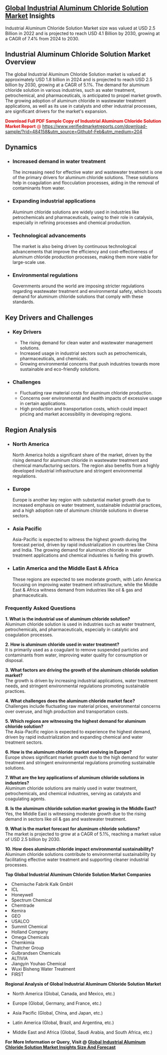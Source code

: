 <h2><a href="https://www.verifiedmarketreports.com/download-sample/?rid=484158&amp;utm_source=Githubf&amp;utm_medium=204" target="_blank">Global Industrial Aluminum Chloride Solution Market</a> Insights</h2><p>Industrial Aluminum Chloride Solution Market size was valued at USD 2.5 Billion in 2022 and is projected to reach USD 4.1 Billion by 2030, growing at a CAGR of 7.4% from 2024 to 2030.</p><p> <h2>Industrial Aluminum Chloride Solution Market Overview</h2> <p>The global Industrial Aluminum Chloride Solution market is valued at approximately USD 1.8 billion in 2024 and is projected to reach USD 2.5 billion by 2030, growing at a CAGR of 5.1%. The demand for aluminum chloride solution in various industries, such as water treatment, petrochemical, and pharmaceuticals, is anticipated to propel market growth. The growing adoption of aluminum chloride in wastewater treatment applications, as well as its use in catalysts and other industrial processes, are significant drivers for the market's expansion.</p> <p><p><span class=""><span style="color: #ff0000;"><strong>Download Full PDF Sample Copy of Industrial Aluminum Chloride Solution Market Report</strong> @ </span><a href="https://www.verifiedmarketreports.com/download-sample/?rid=484158&amp;utm_source=Githubf-Feb&amp;utm_medium=204" target="_blank">https://www.verifiedmarketreports.com/download-sample/?rid=484158&amp;utm_source=Githubf-Feb&amp;utm_medium=204</a></span></p></p> <h2>Dynamics</h2> <ul> <li><h3>Increased demand in water treatment</h3> The increasing need for effective water and wastewater treatment is one of the primary drivers for aluminum chloride solutions. These solutions help in coagulation and flocculation processes, aiding in the removal of contaminants from water.</li> <li><h3>Expanding industrial applications</h3> Aluminum chloride solutions are widely used in industries like petrochemicals and pharmaceuticals, owing to their role in catalysis, especially in refining processes and chemical production.</li> <li><h3>Technological advancements</h3> The market is also being driven by continuous technological advancements that improve the efficiency and cost-effectiveness of aluminum chloride production processes, making them more viable for large-scale use.</li> <li><h3>Environmental regulations</h3> Governments around the world are imposing stricter regulations regarding wastewater treatment and environmental safety, which boosts demand for aluminum chloride solutions that comply with these standards.</li> </ul> <h2>Key Drivers and Challenges</h2> <ul> <li><h3>Key Drivers</h3> <ul> <li>The rising demand for clean water and wastewater management solutions.</li> <li>Increased usage in industrial sectors such as petrochemicals, pharmaceuticals, and chemicals.</li> <li>Growing environmental concerns that push industries towards more sustainable and eco-friendly solutions.</li> </ul> </li> <li><h3>Challenges</h3> <ul> <li>Fluctuating raw material costs for aluminum chloride production.</li> <li>Concerns over environmental and health impacts of excessive usage in certain applications.</li> <li>High production and transportation costs, which could impact pricing and market accessibility in developing regions.</li> </ul> </li> </ul> <h2>Region Analysis</h2> <ul> <li><h3>North America</h3> North America holds a significant share of the market, driven by the rising demand for aluminum chloride in wastewater treatment and chemical manufacturing sectors. The region also benefits from a highly developed industrial infrastructure and stringent environmental regulations.</li> <li><h3>Europe</h3> Europe is another key region with substantial market growth due to increased emphasis on water treatment, sustainable industrial practices, and a high adoption rate of aluminum chloride solutions in diverse sectors.</li> <li><h3>Asia Pacific</h3> Asia-Pacific is expected to witness the highest growth during the forecast period, driven by rapid industrialization in countries like China and India. The growing demand for aluminum chloride in water treatment applications and chemical industries is fueling this growth.</li> <li><h3>Latin America and the Middle East & Africa</h3> These regions are expected to see moderate growth, with Latin America focusing on improving water treatment infrastructure, while the Middle East & Africa witness demand from industries like oil & gas and pharmaceuticals.</li> </ul> <h3>Frequently Asked Questions</h3> <p><strong>1. What is the industrial use of aluminum chloride solution?</strong><br>Aluminum chloride solution is used in industries such as water treatment, petrochemicals, and pharmaceuticals, especially in catalytic and coagulation processes.</p> <p><strong>2. How is aluminum chloride used in water treatment?</strong><br>It is primarily used as a coagulant to remove suspended particles and contaminants from water, improving water quality for consumption or disposal.</p> <p><strong>3. What factors are driving the growth of the aluminum chloride solution market?</strong><br>The growth is driven by increasing industrial applications, water treatment needs, and stringent environmental regulations promoting sustainable practices.</p> <p><strong>4. What challenges does the aluminum chloride market face?</strong><br>Challenges include fluctuating raw material prices, environmental concerns over overuse, and high production and transportation costs.</p> <p><strong>5. Which regions are witnessing the highest demand for aluminum chloride solution?</strong><br>The Asia-Pacific region is expected to experience the highest demand, driven by rapid industrialization and expanding chemical and water treatment sectors.</p> <p><strong>6. How is the aluminum chloride market evolving in Europe?</strong><br>Europe shows significant market growth due to the high demand for water treatment and stringent environmental regulations promoting sustainable solutions.</p> <p><strong>7. What are the key applications of aluminum chloride solutions in industries?</strong><br>Aluminum chloride solutions are mainly used in water treatment, petrochemicals, and chemical industries, serving as catalysts and coagulating agents.</p> <p><strong>8. Is the aluminum chloride solution market growing in the Middle East?</strong><br>Yes, the Middle East is witnessing moderate growth due to the rising demand in sectors like oil & gas and wastewater treatment.</p> <p><strong>9. What is the market forecast for aluminum chloride solutions?</strong><br>The market is projected to grow at a CAGR of 5.1%, reaching a market value of USD 2.5 billion by 2030.</p> <p><strong>10. How does aluminum chloride impact environmental sustainability?</strong><br>Aluminum chloride solutions contribute to environmental sustainability by facilitating effective water treatment and supporting cleaner industrial processes.</p> </p><p><strong>Top Global Industrial Aluminum Chloride Solution Market Companies</strong></p><div data-test-id=""><p><li>Chemische Fabrik Kalk GmbH</li><li> ICL</li><li> Honeywell</li><li> Spectrum Chemical</li><li> Chemtrade</li><li> Kemira</li><li> GEO</li><li> USALCO</li><li> Summit Chemical</li><li> Holland Company</li><li> Omega Chemicals</li><li> Chemkimia</li><li> Thatcher Group</li><li> Gulbrandsen Chemicals</li><li> ALTIVIA</li><li> Jiangyin Youhao Chemical</li><li> Wuxi Bisheng Water Treatment</li><li> FIRST</li></p><div><strong>Regional Analysis of&nbsp;Global Industrial Aluminum Chloride Solution Market</strong></div><ul><li dir="ltr"><p dir="ltr">North America&nbsp;(Global, Canada, and Mexico, etc.)</p></li><li dir="ltr"><p dir="ltr">Europe (Global, Germany, and France, etc.)</p></li><li dir="ltr"><p dir="ltr">Asia Pacific&nbsp;(Global, China, and Japan, etc.)</p></li><li dir="ltr"><p dir="ltr">Latin America&nbsp;(Global, Brazil, and Argentina, etc.)</p></li><li dir="ltr">Middle East and Africa&nbsp;(Global, Saudi Arabia, and South Africa, etc.)</li></ul><p><strong>For More Information or Query, Visit @&nbsp;</strong><strong><a href="https://www.verifiedmarketreports.com/product/industrial-aluminum-chloride-solution-market/?utm_source=Githubf&amp;utm_medium=204" target="_blank">Global Industrial Aluminum Chloride Solution Market Insights Size And Forecast</a></strong></p></div>
